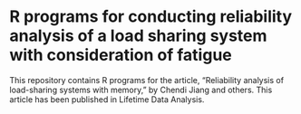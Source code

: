 # R programs for conducting reliability analysis of a load sharing system with consideration of fatigue

This repository contains R programs for the article, “Reliability analysis of load-sharing systems with memory,” by Chendi Jiang and others. This article has been published in Lifetime Data Analysis.
